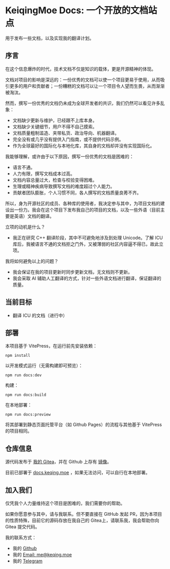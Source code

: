 # KeiqingMoe Docs: 一个开放的文档站点

用于发布一些文档，以及实现我的翻译计划。

## 序言

在这个信息爆炸的时代，技术文档不仅是知识的载体，更是开源精神的体现。

文档对项目的影响是深远的：一份优秀的文档可以使一个项目更易于使用，从而吸引更多的用户和贡献者；一份糟糕的文档可以让一个项目令人望而生畏，从而渐渐被淘汰。

然而，撰写一份优秀的文档仍未成为全球开发者的共识，我们仍然可以看见许多乱象：

- 文档缺少更新与维护，已经跟不上库本身。
- 文档缺少关键细节，用户不得不自己摸索。
- 文档质量粗制滥造、夹带私货、政治导向、机器翻译。
- 完全没有或几乎没有提供入门指南，或不提供代码示例。
- 作为全球最好的国际化与本地化库，其自身的文档却并没有实现国际化。

我能够理解，或许由于以下原因，撰写一份优秀的文档是困难的：

- 语言不通。
- 人力有限，撰写文档成本过高。
- 文档内容总量过大，检查与校验变得困难。
- 生理或精神疾病导致撰写文档的难度超过个人能力。
- 贡献者团队膨胀，个人习惯不同，各人撰写的文档质量良莠不齐。

所以，身为开源社区的成员、各种库的使用者，我决定参与其中，为项目文档的建设出一份力。我会在这个项目下发布我自己的项目的文档，以及一些外语（目前主要是英语）文档的翻译。

立项的动机是什么？
- 我正在研究 C++ 翻译阶段，其中不可避免地涉及到处理 Unicode。了解 ICU 库后，我被语言不通的文档拒之门外，又被薄弱的社区内容逼不得已，故此立项。

我将如何避免以上的问题？

- 我会保证在我的项目更新时同步更新文档，无文档则不更新。
- 我会采取 AI 辅助人工翻译的方式，针对一些外语文档进行翻译，保证翻译的质量。

## 当前目标

- 翻译 ICU 的文档（进行中）

## 部署

本项目基于 VitePress，在运行前先安装依赖：

```shell
npm install
```

以开发模式运行（无需构建即可预览）：

```shell
npm run docs:dev
```

构建：
```shell
npm run docs:build
```

在本地部署：
```shell
npm run docs:preview
```

将其部署到静态页面托管平台（如 Github Pages）的流程与其他基于 VitePress 的项目相同。

## 仓库信息

源代码发布于 [我的 Gitea](https://gitea.keqing.moe/keqingmoe/docs)，并在 Github 上存有 [镜像](https://github.com/KeqingMoe/docs)。

目前已部署于 [docs.keqing.moe](https://docs.keqing.moe) ，如果无法访问，可以自行在本地部署。

## 加入我们

仅凭我个人力量维持这个项目是困难的，我们需要你的帮助。

如果你愿意参与其中，请与我联系。但不要直接在 GitHub 发起 PR，因为本项目的性质特殊，目前它的源码存放在我自己的 Gitea上，请联系我，我会帮助你向 Gitea 提交代码。

我的联系方式：

- 我的 [Github](https://github.com/keqingmoe)
- 我的 [Email: me@keqing.moe](mailto:me@keqing.moe)
- 我的 [Telegram](https://t.me/keqingmoe)

